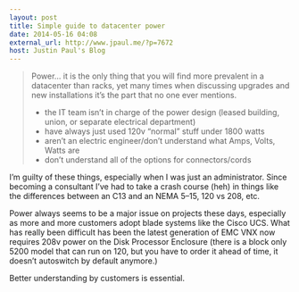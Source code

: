 ```yaml
---
layout: post
title: Simple guide to datacenter power
date: 2014-05-16 04:08
external_url: http://www.jpaul.me/?p=7672
host: Justin Paul's Blog
---
```


> Power… it is the only thing that you will find more prevalent in a datacenter than racks, yet many times when discussing upgrades and new installations it’s the part that no one ever mentions.
> - the IT team isn’t in charge of the power design (leased building, union, or separate electrical department)
> - have always just used 120v “normal” stuff under 1800 watts
> - aren’t an electric engineer/don’t understand what Amps, Volts, Watts are
> - don’t understand all of the options for connectors/cords

I’m guilty of these things, especially when I was just an administrator. Since becoming a consultant I’ve had to take a crash course (heh) in things like the differences between an C13 and an NEMA 5–15, 120 vs 208, etc.

Power always seems to be a major issue on projects these days, especially as more and more customers adopt blade systems like the Cisco UCS. What has really been difficult has been the latest generation of EMC VNX now requires 208v power on the Disk Processor Enclosure (there is a block only 5200 model that can run on 120, but you have to order it ahead of time, it doesn’t autoswitch by default anymore.)

Better understanding by customers is essential.
